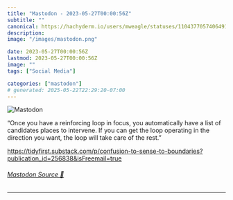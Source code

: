 ```yaml
---
title: "Mastodon - 2023-05-27T00:00:56Z"
subtitle: ""
canonical: https://hachyderm.io/users/mweagle/statuses/110437705740649172
description:
image: "/images/mastodon.png"

date: 2023-05-27T00:00:56Z
lastmod: 2023-05-27T00:00:56Z
image: ""
tags: ["Social Media"]

categories: ["mastodon"]
# generated: 2025-05-22T22:29:20-07:00
---
```

![Mastodon](/images/mastodon.png)

<p>“Once you have a reinforcing loop in focus, you automatically have a list of candidates places to intervene. If you can get the loop operating in the direction you want, the loop will take care of the rest.”</p><p><a href="https://tidyfirst.substack.com/p/confusion-to-sense-to-boundaries?publication_id=256838&amp;isFreemail=true" target="_blank" rel="nofollow noopener noreferrer" translate="no"><span class="invisible">https://</span><span class="ellipsis">tidyfirst.substack.com/p/confu</span><span class="invisible">sion-to-sense-to-boundaries?publication_id=256838&amp;isFreemail=true</span></a></p>


###### [Mastodon Source 🐘](https://hachyderm.io/@mweagle/110437705740649172)

___
